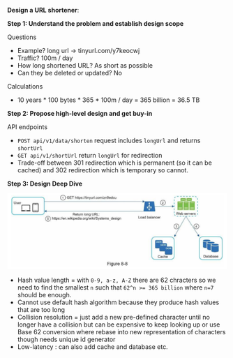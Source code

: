 **Design a URL shortener**:

**Step 1: Understand the problem and establish design scope**

Questions
* Example? long url -> tinyurl.com/y7keocwj
* Traffic? 100m / day
* How long shortened URL? As short as possible
* Can they be deleted or updated? No

Calculations
* 10 years * 100 bytes * 365 * 100m / day = 365 billion = 36.5 TB

**Step 2: Propose high-level design and get buy-in**

API endpoints
* `POST api/v1/data/shorten` request includes `longUrl` and returns `shortUrl`
* `GET api/v1/shortUrl` return `longUrl` for redirection
* Trade-off between 301 redirection which is permanent (so it can be cached) and 302 redirection which is temporary so cannot.

**Step 3: Design Deep Dive**

![image info](./../../../images/url_shortener.png)

* Hash value length = with `0-9, a-z, A-Z` there are 62 chracters so we need to find the smallest `n` such that `62^n >= 365 billion` where `n=7` should be enough.
* Cannot use default hash algorithm because they produce hash values that are too long
* Collision resolution = just add a new pre-defined character until no longer have a collision but can be expensive to keep looking up or use Base 62 conversion where rebase into new representation of characters though needs unique id generator
* Low-latency : can also add cache and database etc.
